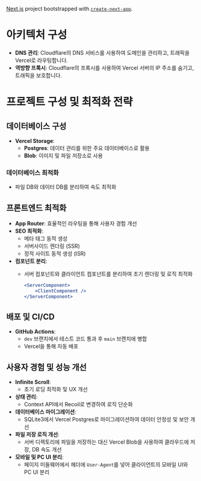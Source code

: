 [Next.js](https://nextjs.org/) project bootstrapped with [`create-next-app`](https://github.com/vercel/next.js/tree/canary/packages/create-next-app).

# 아키텍처 구성

   - **DNS 관리**: Cloudflare의 DNS 서비스를 사용하여 도메인을 관리하고, 트래픽을 Vercel로 라우팅합니다.
   - **역방향 프록시**: Cloudflare의 프록시를 사용하여 Vercel 서버의 IP 주소를 숨기고, 트래픽을 보호합니다.



# 프로젝트 구성 및 최적화 전략

## 데이터베이스 구성
- **Vercel Storage**:
  - **Postgres**: 데이터 관리를 위한 주요 데이터베이스로 활용
  - **Blob**: 이미지 및 파일 저장소로 사용

### 데이터베이스 최적화
- 파일 DB와 데이터 DB를 분리하여 속도 최적화

## 프론트엔드 최적화
- **App Router**: 효율적인 라우팅을 통해 사용자 경험 개선
- **SEO 최적화**:
  - 메타 태그 동적 생성
  - 서버사이드 렌더링 (SSR)
  - 정적 사이트 동적 생성 (ISR)
- **컴포넌트 분리**:
  - 서버 컴포넌트와 클라이언트 컴포넌트를 분리하여 초기 렌더링 및 로직 최적화

    ```jsx
    <ServerComponent>
        <ClientComponent />
    </ServerComponent>
    ```

## 배포 및 CI/CD
- **GitHub Actions**:
  - `dev` 브랜치에서 테스트 코드 통과 후 `main` 브랜치에 병합
  - Vercel을 통해 자동 배포

## 사용자 경험 및 성능 개선
- **Infinite Scroll**:
  - 초기 로딩 최적화 및 UX 개선
- **상태 관리**:
  - Context API에서 Recoil로 변경하여 로직 단순화
- **데이터베이스 마이그레이션**:
  - SQLite3에서 Vercel Postgres로 마이그레이션하여 데이터 안정성 및 보안 개선
- **파일 저장 로직 개선**:
  - 서버 디렉토리에 파일을 저장하는 대신 Vercel Blob을 사용하여 클라우드에 저장, DB 속도 개선
- **모바일 및 PC UI 분리**:
  - 페이지 미들웨어에서 헤더에 `User-Agent`를 넣어 클라이언트의 모바일 UI와 PC UI 분리


